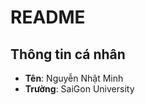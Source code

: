 # README

## Thông tin cá nhân
- **Tên**: Nguyễn Nhật Minh
- **Trường**: SaiGon University

<!--
**Nhat-Minhjgp/Nhat-Minhjgp** is a ✨ _special_ ✨ repository because its `README.md` (this file) appears on your GitHub profile.

Here are some ideas to get you started:

- 🔭 I’m currently working on ...
- 🌱 I’m currently learning ...
- 👯 I’m looking to collaborate on ...
- 🤔 I’m looking for help with ...
- 💬 Ask me about ...
- 📫 How to reach me: ...
- 😄 Pronouns: ...
- ⚡ Fun fact: ...
-->
